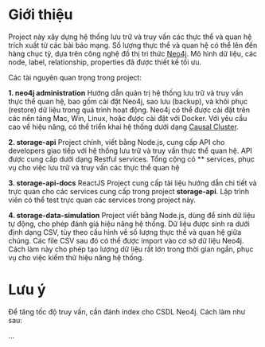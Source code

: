 # Giới thiệu

Project này xây dựng hệ thống lưu trữ và truy vấn các thực thể và quan hệ trích xuất từ các bài báo mạng.
Số lượng thực thể và quan hệ có thể lên đến hàng chục tỷ, dựa trên công nghệ đồ thị tri thức [Neo4j](https://neo4j.com/).
Mô hình dữ liệu, các node, label, relationship, properties đã được thiết kế tối ưu.

Các tài nguyên quan trọng trong project:

**1. neo4j administration** Hướng dẫn quản trị hệ thống lưu trữ và truy vấn thực thể quan hệ, bao gồm cài đặt Neo4j, sao lưu (backup), và khôi phục (restore) dữ liệu trong quá trình hoạt động. Neo4j có thể được cài đặt trên các nền tảng Mac, Win, Linux, hoặc được cài đặt với Docker. Với yêu cầu cao về hiệu năng, có thể triển khai hệ thống dưới dạng [Causal Cluster](https://neo4j.com/docs/operations-manual/current/clustering/).

**2. storage-api** Project chính, viết bằng Node.js, cung cấp API cho developers giao tiếp với hệ thống lưu trữ và truy vấn thực thể quan hệ. API được cung cấp dưới dạng Restful services. Tổng cộng có ** services, phục vụ cho việc lưu trữ và truy vấn các thực thể quan hệ

**3. storage-api-docs** ReactJS Project cung cấp tài liệu hướng dẫn chi tiết và trực quan cho các services cung cấp trong project **storage-api**. Lập trình viên có thể test trực quan các services trong project này.

**4. storage-data-simulation** Project viết bằng Node.js, dùng để sinh dữ liệu tự động, cho phép đánh giá hiệu năng hệ thống. Dữ liệu được sinh ra dưới định dạng CSV, tùy theo cấu hình về số lượng thực thể và quan hệ giữa chúng. Các file CSV sau đó có thể được import vào cơ sở dữ liệu Neo4j. Cách làm này cho phép tạo lượng dữ liệu rất lớn trong thời gian ngắn, phục vụ cho việc kiểm thử hiệu năng hệ thống.

# Lưu ý

Để tăng tốc độ truy vấn, cần đánh index cho CSDL Neo4j. Cách làm như sau:

...
